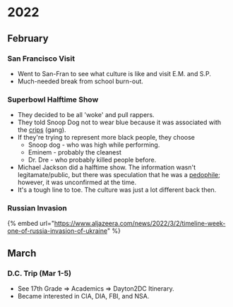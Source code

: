 # 2022

## February

### San Francisco Visit

* Went to San-Fran to see what culture is like and visit E.M. and S.P.
* Much-needed break from school burn-out.

### Superbowl Halftime Show

* They decided to be all 'woke' and pull rappers.
* They told Snoop Dog not to wear blue because it was associated with the [crips](https://en.wikipedia.org/wiki/Crips) (gang).
* If they're trying to represent more black people, they choose
  * Snoop dog - who was high while performing.
  * Eminem - probably the cleanest
  * Dr. Dre - who probably killed people before.
* Michael Jackson did a halftime show. The information wasn't legitamate/public, but there was speculation that he was a [pedophile](https://www.theguardian.com/tv-and-radio/2020/mar/30/real-michael-jackson-review-jacques-peretti); however, it was unconfirmed at the time.
* It's a tough line to toe. The culture was just a lot different back then.

### Russian Invasion

{% embed url="https://www.aljazeera.com/news/2022/3/2/timeline-week-one-of-russia-invasion-of-ukraine" %}

## March

### D.C. Trip (Mar 1-5)

* See 17th Grade => Academics => Dayton2DC Itinerary.
* Became interested in CIA, DIA, FBI, and NSA.

